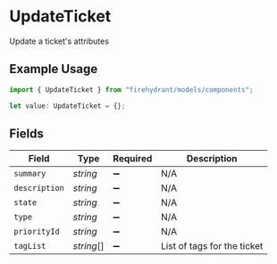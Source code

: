 # UpdateTicket

Update a ticket's attributes

## Example Usage

```typescript
import { UpdateTicket } from "firehydrant/models/components";

let value: UpdateTicket = {};
```

## Fields

| Field                       | Type                        | Required                    | Description                 |
| --------------------------- | --------------------------- | --------------------------- | --------------------------- |
| `summary`                   | *string*                    | :heavy_minus_sign:          | N/A                         |
| `description`               | *string*                    | :heavy_minus_sign:          | N/A                         |
| `state`                     | *string*                    | :heavy_minus_sign:          | N/A                         |
| `type`                      | *string*                    | :heavy_minus_sign:          | N/A                         |
| `priorityId`                | *string*                    | :heavy_minus_sign:          | N/A                         |
| `tagList`                   | *string*[]                  | :heavy_minus_sign:          | List of tags for the ticket |